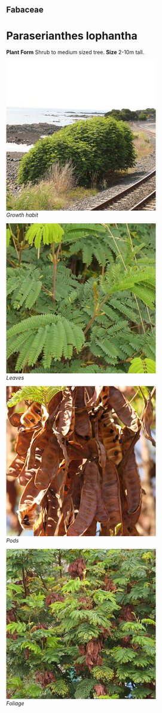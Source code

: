 ## Fabaceae
# Paraserianthes lophantha

**Plant Form** Shrub to medium sized tree. **Size** 2-10m tall.


![Growth habit](82101_P1055312.jpg)  
 *Growth habit* 

![Leaves](83198_P1088504.jpg)  
 *Leaves* 

![Pods](82324_P1077109.jpg)  
 *Pods* 

![Foliage](83040_P1088110.jpg)  
 *Foliage* 

